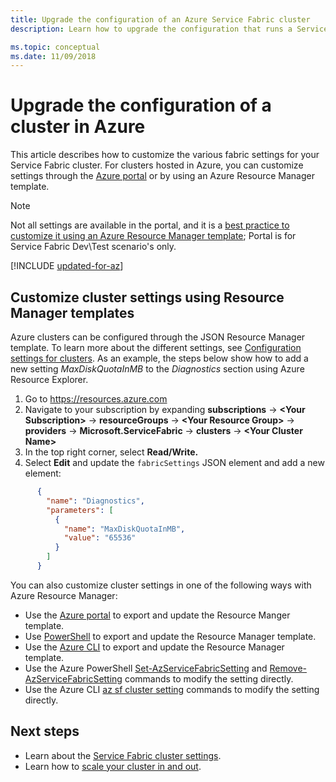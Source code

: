 ```yaml
---
title: Upgrade the configuration of an Azure Service Fabric cluster 
description: Learn how to upgrade the configuration that runs a Service Fabric cluster in Azure using a Resource Manager template.

ms.topic: conceptual
ms.date: 11/09/2018
---
```

# Upgrade the configuration of a cluster in Azure 

This article describes how to customize the various fabric settings for your Service Fabric cluster. For clusters hosted in Azure, you can customize settings through the [Azure portal](https://portal.azure.com) or by using an Azure Resource Manager template.

> [!NOTE]
> Not all settings are available in the portal, and it is a [best practice to customize it using an Azure Resource Manager template](./service-fabric-best-practices-infrastructure-as-code.md); Portal is for Service Fabric Dev\Test scenario's only.
> 


[!INCLUDE [updated-for-az](../../includes/updated-for-az.md)]

## Customize cluster settings using Resource Manager templates
Azure clusters can be configured through the JSON Resource Manager template. To learn more about the different settings, see [Configuration settings for clusters](service-fabric-cluster-fabric-settings.md). As an example, the steps below show how to add a new setting *MaxDiskQuotaInMB* to the *Diagnostics* section using Azure Resource Explorer.

1. Go to https://resources.azure.com
2. Navigate to your subscription by expanding **subscriptions** -> **\<Your Subscription>** -> **resourceGroups** -> **\<Your Resource Group>** -> **providers** -> **Microsoft.ServiceFabric** -> **clusters** -> **\<Your Cluster Name>**
3. In the top right corner, select **Read/Write.**
4. Select **Edit** and update the `fabricSettings` JSON element and add a new element:

```json
      {
        "name": "Diagnostics",
        "parameters": [
          {
            "name": "MaxDiskQuotaInMB",
            "value": "65536"
          }
        ]
      }
```

You can also customize cluster settings in one of the following ways with Azure Resource Manager:

- Use the [Azure portal](../azure-resource-manager/templates/export-template-portal.md) to export and update the Resource Manger template.
- Use [PowerShell](../azure-resource-manager/management/manage-resources-powershell.md) to export and update the Resource Manager template.
- Use the [Azure CLI](../azure-resource-manager/management/manage-resources-cli.md) to export and update the Resource Manager template.
- Use the Azure PowerShell [Set-AzServiceFabricSetting](/powershell/module/az.servicefabric/set-azservicefabricsetting) and [Remove-AzServiceFabricSetting](/powershell/module/az.servicefabric/remove-azservicefabricsetting) commands to modify the setting directly.
- Use the Azure CLI [az sf cluster setting](/cli/azure/sf/cluster/setting) commands to modify the setting directly.

## Next steps
* Learn about the [Service Fabric cluster settings](service-fabric-cluster-fabric-settings.md).
* Learn how to [scale your cluster in and out](service-fabric-cluster-scale-in-out.md).
